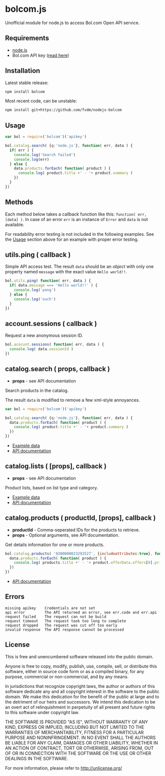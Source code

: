bolcom.js
=========

Unofficial module for node.js to access Bol.com Open API service.


Requirements
------------

* [node.js](https://nodejs.org)
* Bol.com API key ([read here](https://developers.bol.com/documentatie/aan-de-slag/))


Installation
------------

Latest stable release:

```bash
npm install bolcom
```

Most recent code, can be unstable:

```bash
npm install git+https://github.com/fvdm/nodejs-bolcom
```


Usage
-----

```js
var bol = require('bolcom')('apikey')

bol.catalog.search( {q:'node.js'}, function( err, data ) {
  if( err ) {
    console.log('Search failed')
    console.log(err)
  } else {
    data.products.forEach( function( product ) {
      console.log( product.title +' - '+ product.summary )
    })
  }
})
```


Methods
-------

Each method below takes a callback function like this: `function( err, [data] )`.
In case of an error `err` is an instance of `Error` and `data` is not available.

For readability error testing is not included in the following examples.
See the [Usage](#Usage) section above for an example with proper error testing.


utils.ping ( callback )
----------

Simple API access test. The result `data` should be an *object* with only one
property named `message` with the exact value `Hello world!!`.

```js
bol.utils.ping( function( err, data ) {
  if( data.message === 'Hello world!!' ) {
    console.log('pong')
  } else {
    console.log('ouch')
  }
})
```


account.sessions ( callback )
----------------

Request a new anonymous session ID.

```js
bol.acocunt.sessions( function( err, data ) {
  console.log( data.sessionId )
})
```


catalog.search ( props, callback )
--------------

* **props** - see API documentation

Search products in the catalog.

The result `data` is modified to remove a few xml-style annoyances.

```js
var bol = require('bolcom')('apikey')

bol.catalog.search( {q:'node.js'}, function( err, data ) {
  data.products.forEach( function( product ) {
    console.log( product.title +' - '+ product.summary )
  })
})
```

* [Example data](https://github.com/fvdm/nodejs-bolcom/wiki/catalog.search)
* [API documentation](https://developers.bol.com/handleiding/v4/Catalog/files/GETcatalogv4search.html)


catalog.lists ( [props], callback )
-------------

* **props** - see API documentation

Product lists, based on list type and category.

* [Example data](https://github.com/fvdm/nodejs-bolcom/wiki/catalog.lists)
* [API documentation](https://developers.bol.com/handleiding/v4/Catalog/files/GETcatalogv4productlists.html)


catalog.products ( productId, [props], callback )
----------------

* **productId** - Comma-seperated IDs for the products to retrieve.
* **props** - Optional arguments, see API documentation.

Get details information for one or more products.

```js
bol.catalog.products( '9200000023292527', {includeattributes:true}, function( err, data ) {
  data.products.forEach( function( product ) {
    console.log( products.title +' - '+ product.offerData.offers[0].price )
  })
})
```

* [API documentation](https://developers.bol.com/handleiding/v4/Catalog/files/GETcatalogv4products.html)


Errors
------

```
missing apikey    Credentials are not set
api error         The API returned an error, see err.code and err.api
request failed    The request can not be build
request timeout   The request took too long to complete
request dropped   The request was cut off too early
invalid response  The API response cannot be processed
```


License
---------

This is free and unencumbered software released into the public domain.

Anyone is free to copy, modify, publish, use, compile, sell, or
distribute this software, either in source code form or as a compiled
binary, for any purpose, commercial or non-commercial, and by any
means.

In jurisdictions that recognize copyright laws, the author or authors
of this software dedicate any and all copyright interest in the
software to the public domain. We make this dedication for the benefit
of the public at large and to the detriment of our heirs and
successors. We intend this dedication to be an overt act of
relinquishment in perpetuity of all present and future rights to this
software under copyright law.

THE SOFTWARE IS PROVIDED "AS IS", WITHOUT WARRANTY OF ANY KIND,
EXPRESS OR IMPLIED, INCLUDING BUT NOT LIMITED TO THE WARRANTIES OF
MERCHANTABILITY, FITNESS FOR A PARTICULAR PURPOSE AND NONINFRINGEMENT.
IN NO EVENT SHALL THE AUTHORS BE LIABLE FOR ANY CLAIM, DAMAGES OR
OTHER LIABILITY, WHETHER IN AN ACTION OF CONTRACT, TORT OR OTHERWISE,
ARISING FROM, OUT OF OR IN CONNECTION WITH THE SOFTWARE OR THE USE OR
OTHER DEALINGS IN THE SOFTWARE.

For more information, please refer to <http://unlicense.org/>
